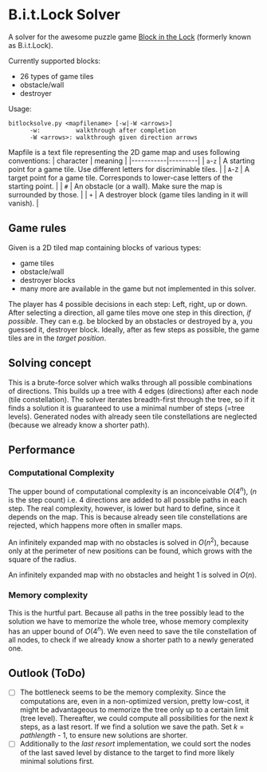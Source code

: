 # B.i.t.Lock Solver
A solver for the awesome puzzle game [Block in the Lock](https://store.steampowered.com/app/1138990/Block_in_the_Lock/) (formerly known as B.i.t.Lock).

Currently supported blocks:
- 26 types of game tiles
- obstacle/wall
- destroyer

Usage:
```
bitlocksolve.py <mapfilename> [-w|-W <arrows>]
      -w:          walkthrough after completion
      -W <arrows>: walkthrough given direction arrows
```

Mapfile is a text file representing the 2D game map and uses following conventions:
| character | meaning |
|-----------|---------|
| `a`-`z`   | A starting point for a game tile. Use different letters for discriminable tiles. |
| `A`-`Z`   | A target point for a game tile. Corresponds to lower-case letters of the starting point. |
| `#`       | An obstacle (or a wall). Make sure the map is surrounded by those. |
| `+`       | A destroyer block (game tiles landing in it will vanish). |

## Game rules
Given is a 2D tiled map containing blocks of various types:
- game tiles
- obstacle/wall
- destroyer blocks
- many more are available in the game but not implemented in this solver.

The player has 4 possible decisions in each step: Left, right, up or down.
After selecting a direction, all game tiles move one step in this direction, _if possible_.
They can e.g. be blocked by an obstacles or destroyed by a, you guessed it, destroyer block.
Ideally, after as few steps as possible, the game tiles are in the _target position_.

## Solving concept
This is a brute-force solver which walks through all possible combinations of directions.
This builds up a tree with 4 edges (directions) after each node (tile constellation).
The solver iterates breadth-first through the tree, so if it finds a solution it is guaranteed to use a minimal number of steps (=tree levels).
Generated nodes with already seen tile constellations are neglected (because we already know a shorter path).

## Performance
### Computational Complexity
The upper bound of computational complexity is an inconceivable _O_(4<sup>_n_</sup>),
(_n_ is the step count)
i.e. 4 directions are added to all possible paths in each step.
The real complexity, however, is lower but hard to define, since it depends on the map.
This is because already seen tile constellations are rejected,
which happens more often in smaller maps.

An infinitely expanded map with no obstacles is solved in _O_(_n_<sup>2</sup>),
because only at the perimeter of new positions can be found, which grows with the square of the radius.

An infinitely expanded map with no obstacles and height 1 is solved in _O_(_n_).

### Memory complexity
This is the hurtful part.
Because all paths in the tree possibly lead to the solution we have to memorize the whole tree,
whose memory complexity has an upper bound of _O_(4<sup>_n_</sup>).
We even need to save the tile constellation of all nodes, to check if we already know a shorter path to a newly generated one.

## Outlook (ToDo)
- [ ] The bottleneck seems to be the memory complexity.
Since the computations are, even in a non-optimized version, pretty low-cost, it might be advantageous to memorize the tree only up to a certain limit (tree level).
Thereafter, we could compute all possibilities for the next _k_ steps, as a last resort.
If we find a solution we save the path.
Set _k_ = _pathlength_ - 1, to ensure new solutions are shorter.
- [ ] Additionally to the _last resort_ implementation, we could sort the nodes of the last saved level by distance to the target to find more likely minimal solutions first.
